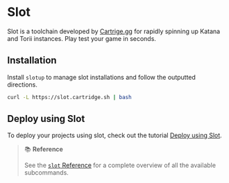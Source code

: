 # Slot

Slot is a toolchain developed by [Cartrige.gg](https://github.com/cartridge-gg/slot) for rapidly spinning up Katana and Torii instances. Play test your game in seconds.

## Installation

Install `slotup` to manage slot installations and follow the outputted directions.

```sh
curl -L https://slot.cartridge.sh | bash
```

## Deploy using Slot

To deploy your projects using slot, check out the tutorial [Deploy using Slot](../../tutorial/deploy-using-slot/main.md).

> 📚 **Reference**
>
> See the [`slot` Reference](./reference.md) for a complete overview of all the available subcommands.
